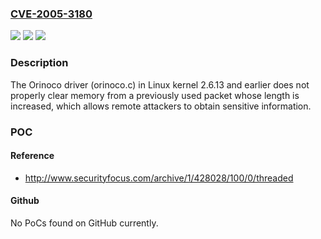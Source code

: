 ### [CVE-2005-3180](https://cve.mitre.org/cgi-bin/cvename.cgi?name=CVE-2005-3180)
![](https://img.shields.io/static/v1?label=Product&message=n%2Fa&color=blue)
![](https://img.shields.io/static/v1?label=Version&message=n%2Fa&color=blue)
![](https://img.shields.io/static/v1?label=Vulnerability&message=n%2Fa&color=brighgreen)

### Description

The Orinoco driver (orinoco.c) in Linux kernel 2.6.13 and earlier does not properly clear memory from a previously used packet whose length is increased, which allows remote attackers to obtain sensitive information.

### POC

#### Reference
- http://www.securityfocus.com/archive/1/428028/100/0/threaded

#### Github
No PoCs found on GitHub currently.


